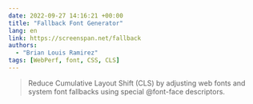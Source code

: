 ```yaml
---
date: 2022-09-27 14:16:21 +00:00
title: "Fallback Font Generator"
lang: en
link: https://screenspan.net/fallback
authors:
  - "Brian Louis Ramirez"
tags: [WebPerf, font, CSS, CLS]
---
```


> Reduce Cumulative Layout Shift (CLS) by adjusting web fonts and system font fallbacks using special @font-face descriptors.
